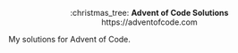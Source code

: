 <p align="center">
  :christmas_tree: <strong>Advent of Code Solutions</strong>
  <br/>
  https://adventofcode.com
</p>

My solutions for Advent of Code.
